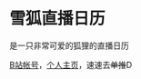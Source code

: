 # 雪狐直播日历
是一只非常可爱的狐狸的直播日历

[B站帐号](https://space.bilibili.com/477792)，[个人主页](https://xuehusang.cn/)，速速去~~单推~~D
